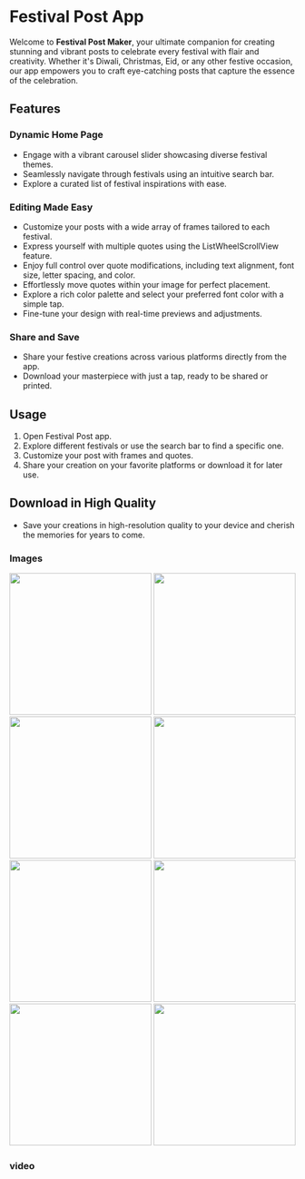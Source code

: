 # Festival Post App

Welcome to **Festival Post Maker**, your ultimate companion for creating stunning and vibrant posts to celebrate every festival with flair and creativity. Whether it's Diwali, Christmas, Eid, or any other festive occasion, our app empowers you to craft eye-catching posts that capture the essence of the celebration.

## Features

### Dynamic Home Page
- Engage with a vibrant carousel slider showcasing diverse festival themes.
- Seamlessly navigate through festivals using an intuitive search bar.
- Explore a curated list of festival inspirations with ease.

### Editing Made Easy
- Customize your posts with a wide array of frames tailored to each festival.
- Express yourself with multiple quotes using the ListWheelScrollView feature.
- Enjoy full control over quote modifications, including text alignment, font size, letter spacing, and color.
- Effortlessly move quotes within your image for perfect placement.
- Explore a rich color palette and select your preferred font color with a simple tap.
- Fine-tune your design with real-time previews and adjustments.

### Share and Save
- Share your festive creations across various platforms directly from the app.
- Download your masterpiece with just a tap, ready to be shared or printed.

## Usage
1. Open Festival Post app.
2. Explore different festivals or use the search bar to find a specific one.
3. Customize your post with frames and quotes.
4. Share your creation on your favorite platforms or download it for later use.

## Download in High Quality  
- Save your creations in high-resolution quality to your device and cherish the memories for years to come.



### Images

<img src = "https://github.com/user-attachments/assets/13429207-fb9f-4d67-8a6b-728257d4e14e" width = "250px">
<img src = "https://github.com/user-attachments/assets/2899a0bd-6586-4758-9e1f-b476f71248eb" width = "250px">
<img src = "https://github.com/user-attachments/assets/8b33bd3e-c5d2-48cd-a870-355ad716cb1a" width = "250px">
<img src = "https://github.com/user-attachments/assets/1ddaabe9-b466-4a15-9bd5-90fdba5e7203" width = "250px">
<img src = "https://github.com/user-attachments/assets/01c295c1-1c60-4ffa-b9b3-dcf2bcaf94ed" width = "250px">
<img src = "https://github.com/user-attachments/assets/009fbbb1-b57c-4d43-9315-1b5f030b2657" width = "250px">
<img src = "https://github.com/user-attachments/assets/e65230ff-f7ef-4c9f-9653-e5d7ba5d3a2b" width = "250px">
<img src = "https://github.com/user-attachments/assets/cc1cc027-09d3-40d8-80e7-d13c59fff18c" width = "250px">

### video
